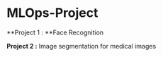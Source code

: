 # MLOps-Project

**Project 1 : **Face Recognition

**Project 2 :** Image segmentation for medical images
